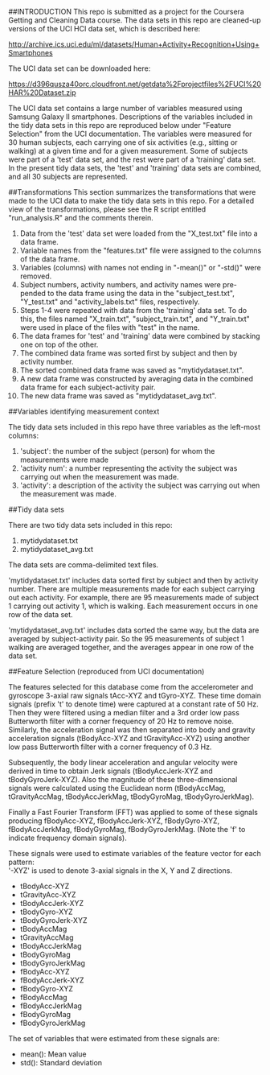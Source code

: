 ##INTRODUCTION
This repo is submitted as a project for the Coursera Getting and Cleaning Data course.  The data sets in this repo are cleaned-up versions of the UCI HCI data set, which is described here:

http://archive.ics.uci.edu/ml/datasets/Human+Activity+Recognition+Using+Smartphones

The UCI data set can be downloaded here:

https://d396qusza40orc.cloudfront.net/getdata%2Fprojectfiles%2FUCI%20HAR%20Dataset.zip

The UCI data set contains a large number of variables measured using Samsung Galaxy II smartphones.  Descriptions of the variables included in the tidy data sets in this repo are reproduced below under "Feature Selection" from the UCI documentation.  The variables were measured for 30 human subjects, each carrying one of six activities (e.g., sitting or walking) at a given time and for a given measurement.  Some of subjects were part of a 'test' data set, and the rest were part of a 'training' data set.  In the present tidy data sets, the 'test' and 'training' data sets are combined, and all 30 subjects are represented.   


##Transformations
This section summarizes the transformations that were made to the UCI data to make the tidy data sets in this repo.  For a detailed view of the transformations, please see the R script entitled "run_analysis.R" and the comments therein.  
1. Data from the 'test' data set were loaded from the "X_test.txt" file into a data frame.
2. Variable names from the "features.txt" file were assigned to the columns of the data frame.
3. Variables (columns) with names not ending in "-mean()" or "-std()" were removed.
4. Subject numbers, activity numbers, and activity names were pre-pended to the data frame using the data in the "subject_test.txt", "Y_test.txt" and "activity_labels.txt" files, respectively.
5. Steps 1-4 were repeated with data from the 'training' data set.  To do this, the files named "X_train.txt", "subject_train.txt", and "Y_train.txt" were used in place of the files with "test" in the name.
6. The data frames for 'test' and 'training' data were combined by stacking one on top of the other.
7. The combined data frame was sorted first by subject and then by activity number.
8. The sorted combined data frame was saved as "mytidydataset.txt".
9. A new data frame was constructed by averaging data in the combined data frame for each subject-activity pair.
10. The new data frame was saved as "mytidydataset_avg.txt".


##Variables identifying measurement context

The tidy data sets included in this repo have three variables as the left-most columns:
1. 'subject': the number of the subject (person) for whom the measurements were made	
2. 'activity num': a number representing the activity the subject was carrying out when the measurement was made.	
3. 'activity': a description of the activity the subject was carrying out when the measurement was made. 


##Tidy data sets

There are two tidy data sets included in this repo:

1. mytidydataset.txt
2. mytidydataset_avg.txt

The data sets are comma-delimited text files.

'mytidydataset.txt' includes data sorted first by subject and then by activity number.  There are multiple measurements made for each subject carrying out each activity.  For example, there are 95 measurements made of subject 1 carrying out activity 1, which is walking.  Each measurement occurs in one row of the data set.  

'mytidydataset_avg.txt' includes data sorted the same way, but the data are averaged by subject-activity pair.  So the 95 measurements of subject 1 walking are averaged together, and the averages appear in one row of the data set.


##Feature Selection (reproduced from UCI documentation)

The features selected for this database come from the accelerometer and gyroscope 3-axial raw signals tAcc-XYZ and tGyro-XYZ. These time domain signals (prefix 't' to denote time) were captured at a constant rate of 50 Hz. Then they were filtered using a median filter and a 3rd order low pass Butterworth filter with a corner frequency of 20 Hz to remove noise. Similarly, the acceleration signal was then separated into body and gravity acceleration signals (tBodyAcc-XYZ and tGravityAcc-XYZ) using another low pass Butterworth filter with a corner frequency of 0.3 Hz. 

Subsequently, the body linear acceleration and angular velocity were derived in time to obtain Jerk signals (tBodyAccJerk-XYZ and tBodyGyroJerk-XYZ). Also the magnitude of these three-dimensional signals were calculated using the Euclidean norm (tBodyAccMag, tGravityAccMag, tBodyAccJerkMag, tBodyGyroMag, tBodyGyroJerkMag). 

Finally a Fast Fourier Transform (FFT) was applied to some of these signals producing fBodyAcc-XYZ, fBodyAccJerk-XYZ, fBodyGyro-XYZ, fBodyAccJerkMag, fBodyGyroMag, fBodyGyroJerkMag. (Note the 'f' to indicate frequency domain signals). 

These signals were used to estimate variables of the feature vector for each pattern:  
'-XYZ' is used to denote 3-axial signals in the X, Y and Z directions.

* tBodyAcc-XYZ
* tGravityAcc-XYZ
* tBodyAccJerk-XYZ
* tBodyGyro-XYZ
* tBodyGyroJerk-XYZ
* tBodyAccMag
* tGravityAccMag
* tBodyAccJerkMag
* tBodyGyroMag
* tBodyGyroJerkMag
* fBodyAcc-XYZ
* fBodyAccJerk-XYZ
* fBodyGyro-XYZ
* fBodyAccMag
* fBodyAccJerkMag
* fBodyGyroMag
* fBodyGyroJerkMag

The set of variables that were estimated from these signals are: 

* mean(): Mean value
* std(): Standard deviation
